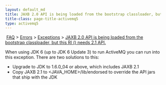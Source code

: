```yaml
---
layout: default_md
title: JAXB 2.0 API is being loaded from the bootstrap classloader, but this RI () needs 2.1 API. 
title-class: page-title-activemq5
type: activemq5
---
```


 [FAQ](faq) > [Errors](errors) > [Exceptions](exceptions) > [JAXB 2.0 API is being loaded from the bootstrap classloader, but this RI () needs 2.1 API.](jaxb-20-api-is-being-loaded-from-the-bootstrap-classloader-but-this-ri-needs-21-api)


When using JDK 6 (up to JDK 6 Update 3) to run ActiveMQ you can run into this exception. There are two solutions to this:

*   Upgrade to JDK to 1.6.0_04 or above, which includes JAXB 2.1
*   Copy JAXB 2.1 to <JAVA_HOME>/lib/endorsed to override the API jars that ship with the JDK

